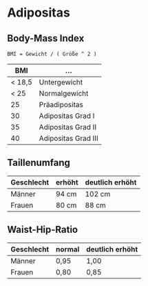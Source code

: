 # Adipositas

## Body-Mass Index

	BMI = Gewicht / ( Größe ^ 2 )

BMI | …
--- | ---
< 18,5 | Untergewicht
< 25 | Normalgewicht
25 | Präadipositas
30 | Adipositas Grad I
35 | Adipositas Grad II
40 | Adipositas Grad III

## Taillenumfang

Geschlecht | erhöht | deutlich erhöht
--- | --- | ---
Männer | 94 cm | 102 cm
Frauen | 80 cm | 88 cm 

## Waist-Hip-Ratio

Geschlecht | normal | deutlich erhöht
--- | --- | ---
Männer | 0,95 | 1,00
Frauen | 0,80 | 0,85
